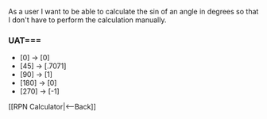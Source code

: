 As a user I want to be able to calculate the sin of an angle in degrees so that I don't have to perform the calculation manually.


### UAT===
* [0] <sin> -> [0]
* [45] <sin> -> [.7071]
* [90] <sin> -> [1]
* [180] <sin> -> [0]
* [270] <sin> -> [-1]

[[RPN Calculator|<--Back]]